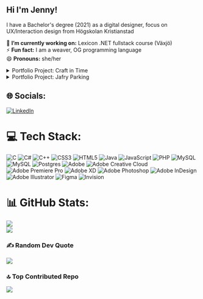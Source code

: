 ## Hi I'm Jenny!

I have a Bachelor's degree (2021) as a digital designer, focus on UX/Interaction design from Högskolan Kristianstad <br/>

🔭 **I’m currently working on:** Lexicon .NET fullstack course (Växjö) <br/>
⚡ **Fun fact:** I am a weaver, OG programming language <br/>
😄 **Pronouns:** she/her <br/>

<details>
**<summary> Portfolio Project: Craft in Time </summary>**

### Portfolio Project: Craft in Time

React app, with a C# backend, relying on an SQL database. <br />
The app has been checked for accessibility and designed primarily for small screens, mobile phones. <br />
It's a simple tracking app to time your projects. You can add tasks and when you stop a timer can decide to apply it to the project at large or a specific task.<br />
Once your project is done you can look at the Timers, and get stats on how long you worked on a project broken down by day.<br />
Have a look at a demo version, without login, to see how it works. Add a new project for yourself and start tracking! <br />
  [ --> Go to Live Demo](https://lia-de.github.io/craftintime-react/)
  * React app, HTML, CSS, coded in Visual Studio Code.
  * Hosted on GitHub Pages - [craftintime - source code](https://github.com/Lia-De/craftintime-react)
  * API Server running on Azure
  * SQL Server running on Azure
</details>

<details>
**<summary> Portfolio Project: Jafry Parking </summary>**

  ### Jafry Parking App
  
  Group project with Frexet. My backend API is available:
  * https://github.com/Lia-De/ParkingApp
    
  The Frontend is coded in React, 80% of it done by me, is available:
  * https://github.com/JafryParking/JennyFEReact

Mobile-first design to add a user, add cars to the user, start and stop parking times and provide useable feedback to the user.
React Icons throughout and a simple colour-scheme.
  
</details>

## 🌐 Socials:
[![LinkedIn](https://img.shields.io/badge/LinkedIn-%230077B5.svg?logo=linkedin&logoColor=white)](https://linkedin.com/in/jennytapani) 

# 💻 Tech Stack:
![C](https://img.shields.io/badge/c-%2300599C.svg?style=for-the-badge&logo=c&logoColor=white) ![C#](https://img.shields.io/badge/c%23-%23239120.svg?style=for-the-badge&logo=csharp&logoColor=white) ![C++](https://img.shields.io/badge/c++-%2300599C.svg?style=for-the-badge&logo=c%2B%2B&logoColor=white) ![CSS3](https://img.shields.io/badge/css3-%231572B6.svg?style=for-the-badge&logo=css3&logoColor=white) ![HTML5](https://img.shields.io/badge/html5-%23E34F26.svg?style=for-the-badge&logo=html5&logoColor=white) ![Java](https://img.shields.io/badge/java-%23ED8B00.svg?style=for-the-badge&logo=openjdk&logoColor=white) ![JavaScript](https://img.shields.io/badge/javascript-%23323330.svg?style=for-the-badge&logo=javascript&logoColor=%23F7DF1E) ![PHP](https://img.shields.io/badge/php-%23777BB4.svg?style=for-the-badge&logo=php&logoColor=white) ![MySQL](https://img.shields.io/badge/mysql-4479A1.svg?style=for-the-badge&logo=mysql&logoColor=white) ![MySQL](https://img.shields.io/badge/mysql-4479A1.svg?style=for-the-badge&logo=mysql&logoColor=white) ![Postgres](https://img.shields.io/badge/postgres-%23316192.svg?style=for-the-badge&logo=postgresql&logoColor=white) ![Adobe](https://img.shields.io/badge/adobe-%23FF0000.svg?style=for-the-badge&logo=adobe&logoColor=white) ![Adobe Creative Cloud](https://img.shields.io/badge/Adobe%20Creative%20Cloud-DA1F26.svg?style=for-the-badge&logo=Adobe%20Creative%20Cloud&logoColor=white) ![Adobe Premiere Pro](https://img.shields.io/badge/Adobe%20Premiere%20Pro-9999FF.svg?style=for-the-badge&logo=Adobe%20Premiere%20Pro&logoColor=white) ![Adobe XD](https://img.shields.io/badge/Adobe%20XD-470137?style=for-the-badge&logo=Adobe%20XD&logoColor=#FF61F6) ![Adobe Photoshop](https://img.shields.io/badge/adobe%20photoshop-%2331A8FF.svg?style=for-the-badge&logo=adobe%20photoshop&logoColor=white) ![Adobe InDesign](https://img.shields.io/badge/Adobe%20InDesign-49021F?style=for-the-badge&logo=adobeindesign&logoColor=FF3366) ![Adobe Illustrator](https://img.shields.io/badge/adobe%20illustrator-%23FF9A00.svg?style=for-the-badge&logo=adobe%20illustrator&logoColor=white) ![Figma](https://img.shields.io/badge/figma-%23F24E1E.svg?style=for-the-badge&logo=figma&logoColor=white) ![Invision](https://img.shields.io/badge/invision-FF3366?style=for-the-badge&logo=invision&logoColor=white)
# 📊 GitHub Stats:
![](https://github-readme-stats.vercel.app/api?username=Lia-De&theme=graywhite&hide_border=false&include_all_commits=false&count_private=false)<br/>
![](https://github-readme-stats.vercel.app/api/top-langs/?username=Lia-De&theme=graywhite&hide_border=false&include_all_commits=false&count_private=false&layout=compact)

### ✍️ Random Dev Quote
![](https://quotes-github-readme.vercel.app/api?type=horizontal&theme=gruvbox)

### 🔝 Top Contributed Repo
![](https://github-contributor-stats.vercel.app/api?username=Lia-De&limit=5&theme=graywhite&combine_all_yearly_contributions=true)

<!-- Proudly created with GPRM ( https://gprm.itsvg.in ) -->
